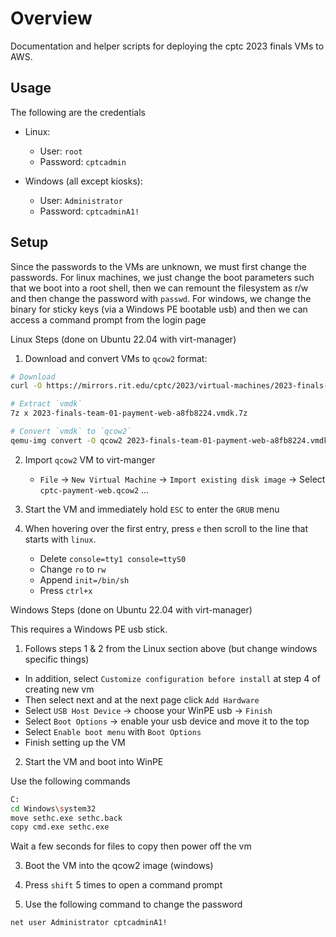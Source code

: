 # Overview

Documentation and helper scripts for deploying the cptc 2023 finals VMs to AWS.

## Usage

The following are the credentials

- Linux:

  - User: `root`
  - Password: `cptcadmin`

- Windows (all except kiosks):
  - User: `Administrator`
  - Password: `cptcadminA1!`

## Setup

Since the passwords to the VMs are unknown, we must first change the passwords. For linux machines, we just change the boot parameters such that we boot into a root shell, then we can remount the filesystem as r/w and then change the password with `passwd`. For windows, we change the binary for sticky keys (via a Windows PE bootable usb) and then we can access a command prompt from the login page

Linux Steps (done on Ubuntu 22.04 with virt-manager)

1. Download and convert VMs to `qcow2` format:

```sh
# Download
curl -O https://mirrors.rit.edu/cptc/2023/virtual-machines/2023-finals-team-01-payment-web-a8fb8224.vmdk.7z

# Extract `vmdk`
7z x 2023-finals-team-01-payment-web-a8fb8224.vmdk.7z

# Convert `vmdk` to `qcow2`
qemu-img convert -O qcow2 2023-finals-team-01-payment-web-a8fb8224.vmdk cptc-payment-web.qcow2
```

2. Import `qcow2` VM to virt-manger

   - `File` -> `New Virtual Machine` -> `Import existing disk image` -> Select `cptc-payment-web.qcow2` ...

3. Start the VM and immediately hold `ESC` to enter the `GRUB` menu

4. When hovering over the first entry, press `e` then scroll to the line that starts with `linux`.

   - Delete `console=tty1 console=ttyS0`
   - Change `ro` to `rw`
   - Append `init=/bin/sh`
   - Press `ctrl+x`

Windows Steps (done on Ubuntu 22.04 with virt-manager)

This requires a Windows PE usb stick.

1. Follows steps 1 & 2 from the Linux section above (but change windows specific things)

- In addition, select `Customize configuration before install` at step 4 of creating new vm
- Then select next and at the next page click `Add Hardware`
- Select `USB Host Device` -> choose your WinPE usb -> `Finish`
- Select `Boot Options` -> enable your usb device and move it to the top
- Select `Enable boot menu` with `Boot Options`
- Finish setting up the VM

2. Start the VM and boot into WinPE

Use the following commands

```sh
C:
cd Windows\system32
move sethc.exe sethc.back
copy cmd.exe sethc.exe
```

Wait a few seconds for files to copy then power off the vm

3. Boot the VM into the qcow2 image (windows)

4. Press `shift` 5 times to open a command prompt

5. Use the following command to change the password

```sh
net user Administrator cptcadminA1!
```
